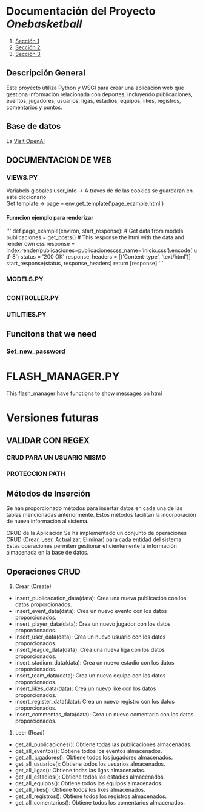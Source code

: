 # Documentación del Proyecto *Onebasketball*

1. [Sección 1](#sección-1)
2. [Sección 2](#sección-2)
3. [Sección 3](#sección-3)

## Descripción General

Este proyecto utiliza Python y WSGI para crear una aplicación web que gestiona información relacionada con deportes, incluyendo publicaciones, eventos, jugadores, usuarios, ligas, estadios, equipos, likes, registros, comentarios y puntos.


## Base de datos
La [Visit OpenAI](https://www.openai.com "Base de datos")
 


## DOCUMENTACION DE WEB
### VIEWS.PY
Variabels globales
user_info -> A traves de de las cookies se guardaran en este diccionario </br>
Get template -> page = env.get_template('page_example.html')
#### Funncion ejemplo para renderizar
'''
def page_example(environ, start_response):
    # Get data from models
    publicaciones = get_posts()
    # This response the html with the data and render own css
    response = index.render(publicaciones=publicacionescss_name='inicio.css').encode('utf-8')
    status = '200 OK'
    response_headers = [('Content-type', 'text/html')]
    start_response(status, response_headers)
    return [response]
'''
### MODELS.PY
  ## 
### CONTROLLER.PY
### UTILITIES.PY
 ## Funcitons that we need
  ### Set_new_password
# FLASH_MANAGER.PY
 This flash_manager have functions to show messages on html

# Versiones futuras
## VALIDAR CON REGEX
### CRUD PARA UN USUARIO MISMO
### PROTECCION PATH


## Métodos de Inserción
Se han proporcionado métodos para insertar datos en cada una de las tablas mencionadas anteriormente. Estos métodos facilitan la incorporación de nueva información al sistema.

CRUD de la Aplicación
Se ha implementado un conjunto de operaciones CRUD (Crear, Leer, Actualizar, Eliminar) para cada entidad del sistema. Estas operaciones permiten gestionar eficientemente la información almacenada en la base de datos.

## Operaciones CRUD
1. Crear (Create)
 - insert_publicacation_data(data): Crea una nueva publicación con los datos proporcionados.
 - insert_event_data(data): Crea un nuevo evento con los datos proporcionados.
 - insert_player_data(data): Crea un nuevo jugador con los datos proporcionados.
 - insert_user_data(data): Crea un nuevo usuario con los datos proporcionados.
 - insert_league_data(data): Crea una nueva liga con los datos proporcionados.
 - insert_stadium_data(data): Crea un nuevo estadio con los datos proporcionados.
 - insert_team_data(data): Crea un nuevo equipo con los datos proporcionados.
 - insert_likes_data(data): Crea un nuevo like con los datos proporcionados.
 - insert_register_data(data): Crea un nuevo registro con los datos proporcionados.
 - insert_commentas_data(data): Crea un nuevo comentario con los datos proporcionados.
1. Leer (Read)
 - get_all_publicaciones(): Obtiene todas las publicaciones almacenadas.
 - get_all_eventos(): Obtiene todos los eventos almacenados.
 - get_all_jugadores(): Obtiene todos los jugadores almacenados.
 - get_all_usuarios(): Obtiene todos los usuarios almacenados.
 - get_all_ligas(): Obtiene todas las ligas almacenadas.
 - get_all_estadios(): Obtiene todos los estadios almacenados.
 - get_all_equipos(): Obtiene todos los equipos almacenados.
 - get_all_likes(): Obtiene todos los likes almacenados.
 - get_all_registros(): Obtiene todos los registros almacenados.
 - get_all_comentarios(): Obtiene todos los comentarios almacenados.